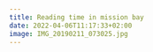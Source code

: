 ```yaml
---
title: Reading time in mission bay
date: 2022-04-06T11:17:33+02:00
image: IMG_20190211_073025.jpg
---
```


